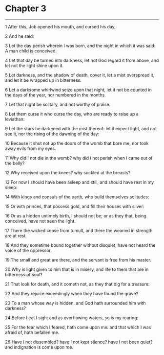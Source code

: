 # Chapter 3

***

1 After this, Job opened his mouth, and cursed his day,

2 And he said:

3 Let the day perish wherein I was born, and the night in which it was said: A man child is conceived.

4 Let that day be turned into darkness, let not God regard it from above, and let not the light shine upon it.

5 Let darkness, and the shadow of death, cover it, let a mist overspread it, and let it be wrapped up in bitterness.

6 Let a darksome whirlwind seize upon that night, let it not be counted in the days of the year, nor numbered in the months.

7 Let that night be solitary, and not worthy of praise.

8 Let them curse it who curse the day, who are ready to raise up a leviathan:

9 Let the stars be darkened with the mist thereof: let it expect light, and not see it, nor the rising of the dawning of the day:

10 Because it shut not up the doors of the womb that bore me, nor took away evils from my eyes.

11 Why did I not die in the womb? why did I not perish when I came out of the belly?

12 Why received upon the knees? why suckled at the breasts?

13 For now I should have been asleep and still, and should have rest in my sleep:

14 With kings and consuls of the earth, who build themselves solitudes:

15 Or with princes, that possess gold, and fill their houses with silver:

16 Or as a hidden untimely birth, I should not be; or as they that, being conceived, have not seen the light.

17 There the wicked cease from tumult, and there the wearied in strength are at rest.

18 And they sometime bound together without disquiet, have not heard the voice of the oppressor.

19 The small and great are there, and the servant is free from his master.

20 Why is light given to him that is in misery, and life to them that are in bitterness of soul?

21 That look for death, and it cometh not, as they that dig for a treasure:

22 And they rejoice exceedingly when they have found the grave?

23 To a man whose way is hidden, and God hath surrounded him with darkness?

24 Before I eat I sigh: and as overflowing waters, so is my roaring:

25 For the fear which I feared, hath come upon me: and that which I was afraid of, hath befallen me.

26 Have I not dissembled? have I not kept silence? have I not been quiet? and indignation is come upon me.

